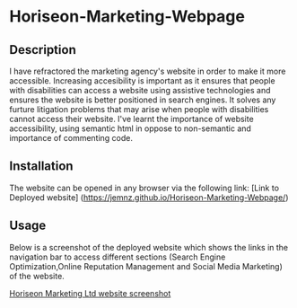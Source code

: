 # Horiseon-Marketing-Webpage

## Description
I have refractored the marketing agency's website in order to make it more accessible. Increasing accesibility is important as it ensures that people with disabilities can access a website using assistive technologies and ensures the website is better positioned in search engines. It solves any furture litigation problems that may arise when people with disabilities cannot access their website. I've learnt the importance of website accessibility, using semantic html in oppose to non-semantic and importance of commenting code.

## Installation
The website can be opened in any browser via the following link: 
[Link to Deployed website] (https://jemnz.github.io/Horiseon-Marketing-Webpage/)

## Usage
Below is a screenshot of the deployed website which shows the links in the navigation bar to access different sections (Search Engine Optimization,Online Reputation Management and Social Media Marketing) of the website.

[Horiseon Marketing Ltd website screenshot](assets/images/Horiseon-Marketing-Ltd.png)






